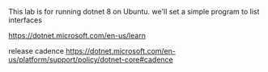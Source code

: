 This lab is for running dotnet 8 on Ubuntu. we'll set a simple program to list interfaces

https://dotnet.microsoft.com/en-us/learn

release cadence    https://dotnet.microsoft.com/en-us/platform/support/policy/dotnet-core#cadence


